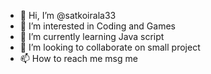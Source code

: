 - 👋 Hi, I’m @satkoirala33
- 👀 I’m interested in Coding and Games
- 🌱 I’m currently learning Java script
- 💞️ I’m looking to collaborate on small project
- 📫 How to reach me msg me 

<!---
satkoirala33/satkoirala33 is a ✨ special ✨ repository because its `README.md` (this file) appears on your GitHub profile.
You can click the Preview link to take a look at your changes.
--->
